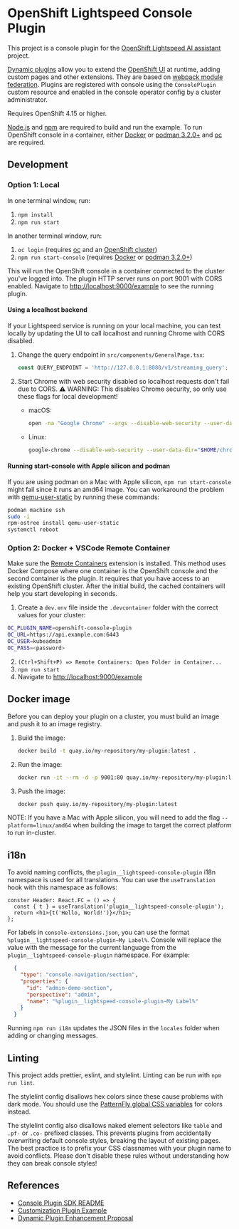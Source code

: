 # OpenShift Lightspeed Console Plugin

This project is a console plugin for the [OpenShift Lightspeed AI assistant](https://github.com/openshift/lightspeed-service)
project.

[Dynamic plugins](https://github.com/openshift/console/tree/master/frontend/packages/console-dynamic-plugin-sdk)
allow you to extend the
[OpenShift UI](https://github.com/openshift/console)
at runtime, adding custom pages and other extensions. They are based on
[webpack module federation](https://webpack.js.org/concepts/module-federation/).
Plugins are registered with console using the `ConsolePlugin` custom resource
and enabled in the console operator config by a cluster administrator.

Requires OpenShift 4.15 or higher.

[Node.js](https://nodejs.org/en/) and [npm](https://www.npmjs.com) are required
to build and run the example. To run OpenShift console in a container, either
[Docker](https://www.docker.com) or [podman 3.2.0+](https://podman.io) and
[oc](https://console.redhat.com/openshift/downloads) are required.

## Development

### Option 1: Local

In one terminal window, run:

1. `npm install`
2. `npm run start`

In another terminal window, run:

1. `oc login` (requires [oc](https://console.redhat.com/openshift/downloads) and an [OpenShift cluster](https://console.redhat.com/openshift/create))
2. `npm run start-console` (requires [Docker](https://www.docker.com) or [podman 3.2.0+](https://podman.io))

This will run the OpenShift console in a container connected to the cluster
you've logged into. The plugin HTTP server runs on port 9001 with CORS enabled.
Navigate to <http://localhost:9000/example> to see the running plugin.

#### Using a localhost backend

If your Lightspeed service is running on your local machine, you can test locally by updating the UI to call localhost and running Chrome with CORS disabled.

1. Change the query endpoint in `src/components/GeneralPage.tsx`:

   ```ts
   const QUERY_ENDPOINT = 'http://127.0.0.1:8080/v1/streaming_query';
   ```

2. Start Chrome with web security disabled so localhost requests don't fail due to CORS. ⚠️ WARNING: This disables Chrome security, so only use these flags for local development!

   - macOS:
     ```bash
     open -na "Google Chrome" --args --disable-web-security --user-data-dir="$HOME/chrome-dev-data-dir/"
     ```
   - Linux:
     ```bash
     google-chrome --disable-web-security --user-data-dir="$HOME/chrome-dev-data-dir/"
     ```


#### Running start-console with Apple silicon and podman

If you are using podman on a Mac with Apple silicon, `npm run start-console`
might fail since it runs an amd64 image. You can workaround the problem with
[qemu-user-static](https://github.com/multiarch/qemu-user-static) by running
these commands:

```bash
podman machine ssh
sudo -i
rpm-ostree install qemu-user-static
systemctl reboot
```

### Option 2: Docker + VSCode Remote Container

Make sure the
[Remote Containers](https://marketplace.visualstudio.com/items?itemName=ms-vscode-remote.remote-containers)
extension is installed. This method uses Docker Compose where one container is
the OpenShift console and the second container is the plugin. It requires that
you have access to an existing OpenShift cluster. After the initial build, the
cached containers will help you start developing in seconds.

1. Create a `dev.env` file inside the `.devcontainer` folder with the correct values for your cluster:

```bash
OC_PLUGIN_NAME=openshift-console-plugin
OC_URL=https://api.example.com:6443
OC_USER=kubeadmin
OC_PASS=<password>
```

2. `(Ctrl+Shift+P) => Remote Containers: Open Folder in Container...`
3. `npm run start`
4. Navigate to <http://localhost:9000/example>

## Docker image

Before you can deploy your plugin on a cluster, you must build an image and
push it to an image registry.

1. Build the image:

   ```sh
   docker build -t quay.io/my-repository/my-plugin:latest .
   ```

2. Run the image:

   ```sh
   docker run -it --rm -d -p 9001:80 quay.io/my-repository/my-plugin:latest
   ```

3. Push the image:

   ```sh
   docker push quay.io/my-repository/my-plugin:latest
   ```

NOTE: If you have a Mac with Apple silicon, you will need to add the flag
`--platform=linux/amd64` when building the image to target the correct platform
to run in-cluster.

## i18n

To avoid naming conflicts, the `plugin__lightspeed-console-plugin` i18n
namespace is used for all translations. You can use the `useTranslation` hook
with this namespace as follows:

```tsx
conster Header: React.FC = () => {
  const { t } = useTranslation('plugin__lightspeed-console-plugin');
  return <h1>{t('Hello, World!')}</h1>;
};
```

For labels in `console-extensions.json`, you can use the format
`%plugin__lightspeed-console-plugin~My Label%`. Console will replace the value
with the message for the current language from the
`plugin__lightspeed-console-plugin` namespace. For example:

```json
  {
    "type": "console.navigation/section",
    "properties": {
      "id": "admin-demo-section",
      "perspective": "admin",
      "name": "%plugin__lightspeed-console-plugin~My Label%"
    }
  }
```

Running `npm run i18n` updates the JSON files in the `locales` folder when
adding or changing messages.

## Linting

This project adds prettier, eslint, and stylelint. Linting can be run with
`npm run lint`.

The stylelint config disallows hex colors since these cause problems with dark
mode. You should use the
[PatternFly global CSS variables](https://patternfly-react-main.surge.sh/developer-resources/global-css-variables#global-css-variables)
for colors instead.

The stylelint config also disallows naked element selectors like `table` and
`.pf-` or `.co-` prefixed classes. This prevents plugins from accidentally
overwriting default console styles, breaking the layout of existing pages. The
best practice is to prefix your CSS classnames with your plugin name to avoid
conflicts. Please don't disable these rules without understanding how they can
break console styles!

## References

- [Console Plugin SDK README](https://github.com/openshift/console/tree/master/frontend/packages/console-dynamic-plugin-sdk)
- [Customization Plugin Example](https://github.com/spadgett/console-customization-plugin)
- [Dynamic Plugin Enhancement Proposal](https://github.com/openshift/enhancements/blob/master/enhancements/console/dynamic-plugins.md)
